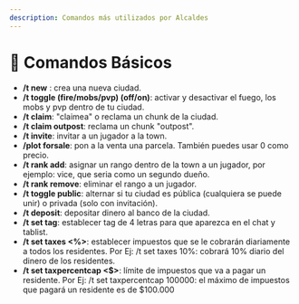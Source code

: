 ```yaml
---
description: Comandos más utilizados por Alcaldes
---
```


# 🧭 Comandos Básicos

* **/t new** : crea una nueva ciudad.&#x20;
* **/t toggle (fire/mobs/pvp) (off/on)**: activar y desactivar el fuego, los mobs y pvp dentro de tu ciudad.&#x20;
* **/t claim**: "claimea" o reclama un chunk de la ciudad.&#x20;
* **/t claim outpost**: reclama un chunk "outpost".&#x20;
* **/t invite**: invitar a un jugador a la town.&#x20;
* **/plot forsale**: pon a la venta una parcela. También puedes usar 0 como precio.&#x20;
* **/t rank add**: asignar un rango dentro de la town a un jugador, por ejemplo: vice, que seria como un segundo dueño.&#x20;
* **/t rank remove**: eliminar el rango a un jugador.&#x20;
* **/t toggle public**: alternar si tu ciudad es pública (cualquiera se puede unir) o privada (solo con invitación).&#x20;
* **/t deposit**: depositar dinero al banco de la ciudad.&#x20;
* **/t set tag**: establecer tag de 4 letras para que aparezca en el chat y tablist.&#x20;
* **/t set taxes <%>**: establecer impuestos que se le cobrarán diariamente a todos los residentes. Por Ej: /t set taxes 10%: cobrará 10% diario del dinero de los residentes.
* **/t set taxpercentcap <$>**: límite de impuestos que va a pagar un residente. Por Ej: /t set taxpercentcap 100000: el máximo de impuestos que pagará un residente es de $100.000

